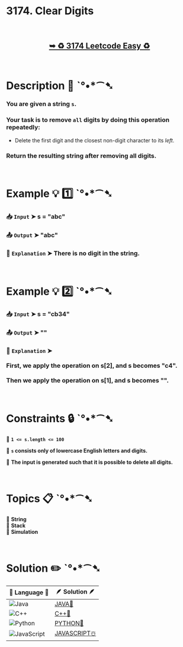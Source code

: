 # 3174. Clear Digits

</br>

<h2 align="center"> 

<a href="https://leetcode.com/problems/clear-digits/description/?envType=daily-question&envId=2025-02-10"><strong>➥ ♻️ 3174 Leetcode Easy ♻️ </strong></a>
</h2>

</br>

# Description 📜 ˋ°•*⁀➷

### You are given a string `s`.

### Your task is to remove `all` digits by doing this operation repeatedly:

- Delete the first digit and the closest non-digit character to its *left*.

### Return the resulting string after removing all digits.

</br>

# Example 💡 1️⃣ ˋ°•*⁀➷

  ### 📥 `Input`  ➤ s = "abc"

  ### 📤 `Output`  ➤ "abc"

  ### 🔦 `Explanation`  ➤ There is no digit in the string.

</br>

# Example 💡 2️⃣ ˋ°•*⁀➷

  ### 📥 `Input` ➤ s = "cb34"

  ### 📤 `Output`  ➤ ""

  ### 🔦 `Explanation` ➤ </br></br> First, we apply the operation on s[2], and s becomes "c4".</br></br>Then we apply the operation on s[1], and s becomes "".

</br>

# Constraints 🔒 ˋ°•*⁀➷

🔹 **`1 <= s.length <= 100`** </br>

🔹 **`s` consists only of lowercase English letters and digits.** </br>

🔹 **The input is generated such that it is possible to delete all digits.** </br>

</br>

# Topics 📋 ˋ°•*⁀➷

🔸 **String**  </br>
🔸 **Stack**  </br>
🔸 **Simulation**  </br>

</br>

# Solution ✏️ ˋ°•*⁀➷

| 📒 Language 📒  | 🪶 Solution 🪶 |
| ------------- | ------------- |
|  ![Java](https://img.shields.io/badge/java-%23ED8B00.svg?style=for-the-badge&logo=openjdk&logoColor=white)  | [JAVA🍁]() |
|  ![C++](https://img.shields.io/badge/c++-%2300599C.svg?style=for-the-badge&logo=c%2B%2B&logoColor=white)  | [C++🎲]()  |
|  ![Python](https://img.shields.io/badge/python-3670A0?style=for-the-badge&logo=python&logoColor=ffdd54)    | [PYTHON🍰]() |
| ![JavaScript](https://img.shields.io/badge/javascript-%23323330.svg?style=for-the-badge&logo=javascript&logoColor=%23F7DF1E)   | [JAVASCRIPT☃️]() |
